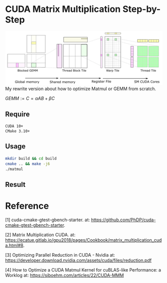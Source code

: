 # CUDA Matrix Multiplication Step-by-Step
![](./doc/jpgs/cover.jpg)
My rewrite version about how to optimize Matmul or GEMM from scratch.

$GEMM := C = \alpha AB + \beta C$

## Require
```
CUDA 10+
CMake 3.10+
```

## Usage

```bash
mkdir build && cd build
cmake .. && make -j6
./matmul 
```

## Result

# Reference
[1] cuda-cmake-gtest-gbench-starter. 
at: https://github.com/PhDP/cuda-cmake-gtest-gbench-starter.

[2] Matrix Multiplication CUDA. 
at: https://ecatue.gitlab.io/gpu2018/pages/Cookbook/matrix_multiplication_cuda.html#8.

[3] Optimizing Parallel Reduction in CUDA - Nvidia
at: https://developer.download.nvidia.com/assets/cuda/files/reduction.pdf

[4] How to Optimize a CUDA Matmul Kernel for cuBLAS-like Performance: a Worklog
at: https://siboehm.com/articles/22/CUDA-MMM
